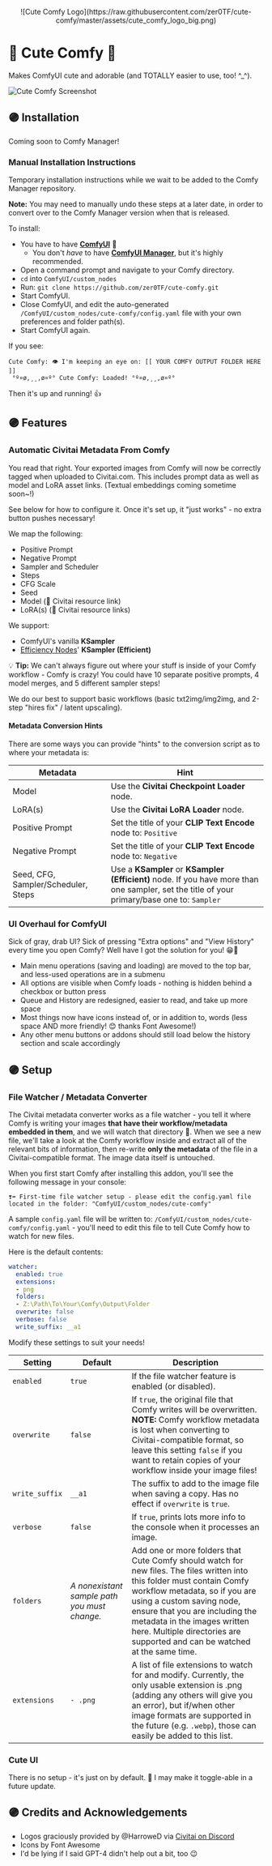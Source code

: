 <p align="center">![Cute Comfy Logo](https://raw.githubusercontent.com/zer0TF/cute-comfy/master/assets/cute_comfy_logo_big.png)</p>

# 💜 Cute Comfy 💜

Makes ComfyUI cute and adorable (and TOTALLY easier to use, too! ^_^).

![Cute Comfy Screenshot](https://raw.githubusercontent.com/zer0TF/cute-comfy/master/assets/screenshot1.png)

## 🟣 Installation

Coming soon to Comfy Manager!

### Manual Installation Instructions

Temporary installation instructions while we wait to be added to the Comfy Manager repository.

**Note:** You may need to manually undo these steps at a later date, in order to convert over to the Comfy Manager version when that is released.

To install:

* You have to have **[ComfyUI](https://github.com/comfyanonymous/ComfyUI)** 🤪
  * You don't *have* to have **[ComfyUI Manager](https://github.com/ltdrdata/ComfyUI-Manager)**, but it's highly recommended.
* Open a command prompt and navigate to your Comfy directory.
* `cd` into `ComfyUI/custom_nodes`
* Run: `git clone https://github.com/zer0TF/cute-comfy.git`
* Start ComfyUI.
* Close ComfyUI, and edit the auto-generated `/ComfyUI/custom_nodes/cute-comfy/config.yaml` file with your own preferences and folder path(s).
* Start ComfyUI again.

If you see:

```
Cute Comfy: 👁️ I'm keeping an eye on: [[ YOUR COMFY OUTPUT FOLDER HERE ]]
 °º¤ø,¸¸,ø¤º° Cute Comfy: Loaded! °º¤ø,¸¸,ø¤º°
```

Then it's up and running! 👍

## 🟣 Features

### Automatic Civitai Metadata From Comfy

You read that right. Your exported images from Comfy will now be correctly tagged when uploaded to Civitai.com.
This includes prompt data as well as model and LoRA asset links. (Textual embeddings coming sometime soon~!)

See below for how to configure it. Once it's set up, it "just works" - no extra button pushes necessary!

We map the following:

* Positive Prompt
* Negative Prompt
* Sampler and Scheduler
* Steps
* CFG Scale
* Seed
* Model (🔗 Civitai resource link)
* LoRA(s) (🔗 Civitai resource links)

We support:

* ComfyUI's vanilla **KSampler**
* [Efficiency Nodes](https://github.com/LucianoCirino/efficiency-nodes-comfyui)' **KSampler (Efficient)**

💡 **Tip:** We can't always figure out where your stuff is inside of your Comfy workflow - Comfy is crazy! You could have 10 separate positive prompts, 4 model merges, and 5 different sampler steps!

We do our best to support basic workflows (basic txt2img/img2img, and 2-step "hires fix" / latent upscaling).

#### Metadata Conversion Hints

There are some ways you can provide "hints" to the conversion script as to where your metadata is:

| Metadata        | Hint                     |
|-----------------|--------------------------|
| Model           | Use the **Civitai Checkpoint Loader** node.                    |
| LoRA(s)         | Use the **Civitai LoRA Loader** node.                          |
| Positive Prompt | Set the title of your **CLIP Text Encode** node to: `Positive` |
| Negative Prompt | Set the title of your **CLIP Text Encode** node to: `Negative` |
| Seed, CFG, Sampler/Scheduler, Steps | Use a **KSampler** or **KSampler (Efficient)** node. If you have more than one sampler, set the title of your primary/base one to: `Sampler` |

### UI Overhaul for ComfyUI

Sick of gray, drab UI? Sick of pressing "Extra options" and "View History" every time you open Comfy? Well have I
got the solution for you! 😁💜

* Main menu operations (saving and loading) are moved to the top bar, and less-used operations are in a submenu
* All options are visible when Comfy loads - nothing is hidden behind a checkbox or button press
* Queue and History are redesigned, easier to read, and take up more space
* Most things now have icons instead of, or in addition to, words (less space AND more friendly! 😊 thanks Font Awesome!)
* Any other menu buttons or addons should still load below the history section and scale accordingly

## 🟣 Setup 

### File Watcher / Metadata Converter

The Civitai metadata converter works as a file watcher - you tell it where Comfy is writing your images **that have their workflow/metadata embedded in them**,
and we will watch that directory 👀. When we see a new file, we'll take a look at the Comfy workflow inside and extract all of the relevant bits of information,
then re-write **only the metadata** of the file in a Civitai-compatible format. The image data itself is untouched.

When you first start Comfy after installing this addon, you'll see the following message in your console:

```
❣️➡️ First-time file watcher setup - please edit the config.yaml file located in the folder: "ComfyUI/custom_nodes/cute-comfy"
```

A sample `config.yaml` file will be written to: `/ComfyUI/custom_nodes/cute-comfy/config.yaml` - you'll need to edit this file to tell Cute Comfy how to watch for new files.

Here is the default contents:

```yaml
watcher:
  enabled: true
  extensions:
  - png
  folders:
  - Z:\Path\To\Your\Comfy\Output\Folder
  overwrite: false
  verbose: false
  write_suffix: __a1
```

Modify these settings to suit your needs!

| Setting | Default | Description |
|---------|---------|-------------|
| `enabled` | `true` | If the file watcher feature is enabled (or disabled). |
| `overwrite` | `false` | If `true`, the original file that Comfy writes will be overwritten. **NOTE:** Comfy workflow metadata is lost when converting to Civitai-compatible format, so leave this setting `false` if you want to retain copies of your workflow inside your image files! |
| `write_suffix` | `__a1` | The suffix to add to the image file when saving a copy. Has no effect if `overwrite` is `true`. |
| `verbose` | `false` | If `true`, prints lots more info to the console when it processes an image. |
| `folders` | *A nonexistant sample path you must change.* | Add one or more folders that Cute Comfy should watch for new files. The files written into this folder must contain Comfy workflow metadata, so if you are using a custom saving node, ensure that you are including the metadata in the images written here. Multiple directories are supported and can be watched at the same time. |
| `extensions` | `- .png` | A list of file extensions to watch for and modify. Currently, the only usable extension is .png (adding any others will give you an error), but if/when other image formats are supported in the future (e.g. `.webp`), those can easily be added to this list. |

### Cute UI

There is no setup - it's just on by default. 💜 I may make it toggle-able in a future update.

## 🟣 Credits and Acknowledgements

* Logos graciously provided by @HarroweD via [Civitai on Discord](https://discord.gg/civitai)
* Icons by Font Awesome
* I'd be lying if I said GPT-4 didn't help out a bit, too 😉